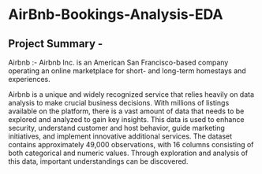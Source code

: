 # AirBnb-Bookings-Analysis-EDA

## Project Summary -
Airbnb :- Airbnb Inc. is an American San Francisco-based company operating an online marketplace for short- and long-term homestays and experiences.

Airbnb is a unique and widely recognized service that relies heavily on data analysis to make crucial business decisions. With millions of listings available on the platform, there is a vast amount of data that needs to be explored and analyzed to gain key insights. This data is used to enhance security, understand customer and host behavior, guide marketing initiatives, and implement innovative additional services. The dataset contains approximately 49,000 observations, with 16 columns consisting of both categorical and numeric values. Through exploration and analysis of this data, important understandings can be discovered.
